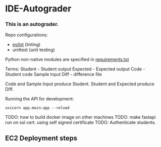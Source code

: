 # IDE-Autograder

### This is an autograder.

Repo configurations:

- [pylint](.pylintrc) (linting)
- unittest (unit testing)

Python non-native modules are specified in [requirements.txt](requirements.txt)

Terms:
Student - Student output
Expected - Expected output
Code - Student code
Sample Input
Diff - difference file

Code and Sample Input produce Student.
Student and Expected produce Diff.

Running the API for development:

```
uvicorn app.main:app --reload
```

TODO: how to build docker image on other machines
TODO: make fastapi run on ssl cert. using self signed certificate
TODO: Authenticate students.

## EC2 Deployment steps
